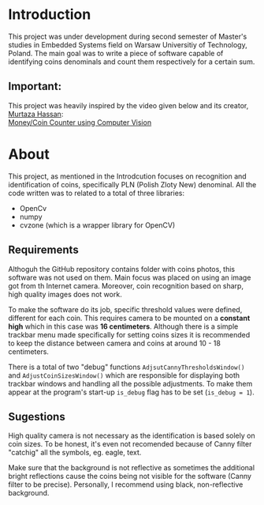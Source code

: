 # Introduction

This project was under development during second semester of Master's studies in Embedded Systems field on Warsaw Universitiy of Technology, Poland. The main goal was to write a piece of software capable of identifying coins denominals and count them respectively for a certain sum.

## Important:
This project was heavily inspired by the video given below and its creator, [Murtaza Hassan](https://github.com/murtazahassan):\
[Money/Coin Counter using Computer Vision](https://www.youtube.com/watch?v=-iN7NDbDz3Q)


# About
This project, as mentioned in the Introdcution focuses on recognition and identification of coins, specifically PLN (Polish Zloty New) denominal. All the code written was to related to a total of three libraries:
- OpenCv
- numpy
- cvzone (which is a wrapper library for OpenCV)

## Requirements

Althoguh the GitHub repository contains folder with coins photos, this software was not used on them. Main focus was placed on using an image got from th Internet camera. Moreover, coin recognition based on sharp, high quality images does not work.

To make the software do its job, specific threshold values were defined, different for each coin. This requires camera to be mounted on a **constant high** which in this case was **16 centimeters**. Although there is a simple trackbar menu made specifically for setting coins sizes it is recommended to keep the distance between camera and coins at around 10 - 18 centimeters.

There is a total of two "debug" functions ```AdjsutCannyThresholdsWindow()``` and ```AdjustCoinSizesWindow()``` which are responsible for displaying both trackbar windows and handling all the possible adjustments. To make them appear at the program's start-up ```is_debug``` flag has to be set (```is_debug = 1```).

## Sugestions
High quality camera is not necessary as the identification is based solely on coin sizes. To be honest, it's even not recomended because of Canny filter "catchig" all the symbols, eg. eagle, text.

Make sure that the background is not reflective as sometimes the additional bright reflections cause the coins being not visible for the software (Canny filter to be precise). Personally, I recommend using black, non-reflective background.
